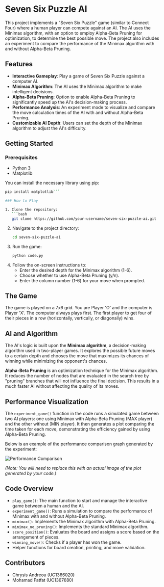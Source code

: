 # Seven Six Puzzle AI

This project implements a "Seven Six Puzzle" game (similar to Connect Four) where a human player can compete against an AI. The AI uses the Minimax algorithm, with an option to employ Alpha-Beta Pruning for optimization, to determine the best possible move. The project also includes an experiment to compare the performance of the Minimax algorithm with and without Alpha-Beta Pruning.

## Features

- **Interactive Gameplay**: Play a game of Seven Six Puzzle against a computer AI.
- **Minimax Algorithm**: The AI uses the Minimax algorithm to make intelligent decisions.
- **Alpha-Beta Pruning**: Option to enable Alpha-Beta Pruning to significantly speed up the AI's decision-making process.
- **Performance Analysis**: An experiment mode to visualize and compare the move calculation times of the AI with and without Alpha-Beta Pruning.
- **Customizable AI Depth**: Users can set the depth of the Minimax algorithm to adjust the AI's difficulty.

## Getting Started

### Prerequisites

- Python 3
- Matplotlib

You can install the necessary library using pip:

```bash
pip install matplotlib```

### How to Play

1. Clone the repository:
   ```bash
   git clone https://github.com/your-username/seven-six-puzzle-ai.git
   ```
2. Navigate to the project directory:
   ```bash
   cd seven-six-puzzle-ai
   ```
3. Run the game:
   ```bash
   python code.py
   ```
4. Follow the on-screen instructions to:
   - Enter the desired depth for the Minimax algorithm (1-6).
   - Choose whether to use Alpha-Beta Pruning (y/n).
   - Enter the column number (1-6) for your move when prompted.

## The Game

The game is played on a 7x6 grid. You are Player 'O' and the computer is Player 'X'. The computer always plays first. The first player to get four of their pieces in a row (horizontally, vertically, or diagonally) wins.

## AI and Algorithm

The AI's logic is built upon the **Minimax algorithm**, a decision-making algorithm used in two-player games. It explores the possible future moves to a certain depth and chooses the move that maximizes its chances of winning while minimizing the opponent's chances.

**Alpha-Beta Pruning** is an optimization technique for the Minimax algorithm. It reduces the number of nodes that are evaluated in the search tree by "pruning" branches that will not influence the final decision. This results in a much faster AI without affecting the quality of its moves.

## Performance Visualization

The `experiment_game()` function in the code runs a simulated game between two AI players: one using Minimax with Alpha-Beta Pruning (MAX player) and the other without (MIN player). It then generates a plot comparing the time taken for each move, demonstrating the efficiency gained by using Alpha-Beta Pruning.

Below is an example of the performance comparison graph generated by the experiment:

![Performance Comparison](https://i.imgur.com/example.png) 

*(Note: You will need to replace this with an actual image of the plot generated by your code.)*

## Code Overview

- `play_game()`: The main function to start and manage the interactive game between a human and the AI.
- `experiment_game()`: Runs a simulation to compare the performance of Minimax with and without Alpha-Beta Pruning.
- `minimax()`: Implements the Minimax algorithm with Alpha-Beta Pruning.
- `minimax_no_pruning()`: Implements the standard Minimax algorithm.
- `score_position()`: Evaluates the board and assigns a score based on the arrangement of pieces.
- `winning_move()`: Checks if a player has won the game.
- Helper functions for board creation, printing, and move validation.

## Contributors

- Chrysis Andreou (UC1366020)
- Mohamad Fatfat (UC1367680)
